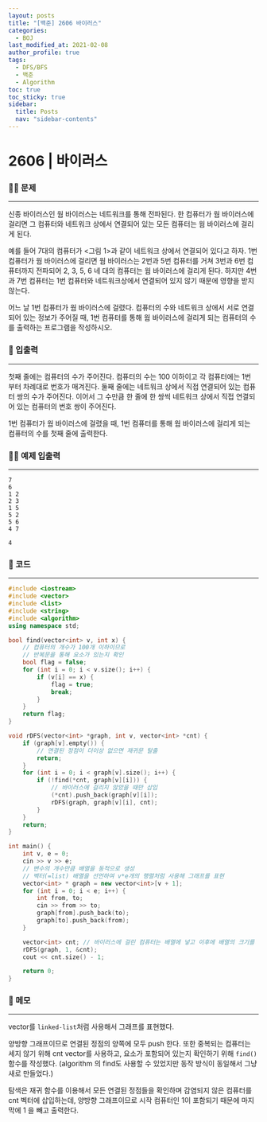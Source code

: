 ```yaml
---
layout: posts
title: "[백준] 2606 바이러스"
categories:
  - BOJ
last_modified_at: 2021-02-08
author_profile: true
tags:
  - DFS/BFS
  - 백준
  - Algorithm
toc: true
toc_sticky: true
sidebar:
  title: Posts
  nav: "sidebar-contents"
---
```


# 2606 | 바이러스


### 🙋‍♀️ 문제

-----

신종 바이러스인 웜 바이러스는 네트워크를 통해 전파된다. 한 컴퓨터가 웜 바이러스에 걸리면 그 컴퓨터와 네트워크 상에서 연결되어 있는 모든 컴퓨터는 웜 바이러스에 걸리게 된다.

예를 들어 7대의 컴퓨터가 <그림 1>과 같이 네트워크 상에서 연결되어 있다고 하자. 1번 컴퓨터가 웜 바이러스에 걸리면 웜 바이러스는 2번과 5번 컴퓨터를 거쳐 3번과 6번 컴퓨터까지 전파되어 2, 3, 5, 6 네 대의 컴퓨터는 웜 바이러스에 걸리게 된다. 하지만 4번과 7번 컴퓨터는 1번 컴퓨터와 네트워크상에서 연결되어 있지 않기 때문에 영향을 받지 않는다.

어느 날 1번 컴퓨터가 웜 바이러스에 걸렸다. 컴퓨터의 수와 네트워크 상에서 서로 연결되어 있는 정보가 주어질 때, 1번 컴퓨터를 통해 웜 바이러스에 걸리게 되는 컴퓨터의 수를 출력하는 프로그램을 작성하시오.

### 🙌 입출력

-----

첫째 줄에는 컴퓨터의 수가 주어진다. 컴퓨터의 수는 100 이하이고 각 컴퓨터에는 1번 부터 차례대로 번호가 매겨진다. 둘째 줄에는 네트워크 상에서 직접 연결되어 있는 컴퓨터 쌍의 수가 주어진다. 이어서 그 수만큼 한 줄에 한 쌍씩 네트워크 상에서 직접 연결되어 있는 컴퓨터의 번호 쌍이 주어진다.

1번 컴퓨터가 웜 바이러스에 걸렸을 때, 1번 컴퓨터를 통해 웜 바이러스에 걸리게 되는 컴퓨터의 수를 첫째 줄에 출력한다.

### 🙋‍♂️ 예제 입출력

-----

```
7
6
1 2
2 3
1 5
5 2
5 6
4 7
```

```
4
```

### 🚀 코드

-----

```c++
#include <iostream>
#include <vector>
#include <list>
#include <string>
#include <algorithm>
using namespace std;

bool find(vector<int> v, int x) {
	// 컴퓨터의 개수가 100개 이하이므로
	// 반복문을 통해 요소가 있는지 확인
	bool flag = false;
	for (int i = 0; i < v.size(); i++) {
		if (v[i] == x) {
			flag = true;
			break;
		}
	}
	return flag;
}

void rDFS(vector<int> *graph, int v, vector<int> *cnt) {
	if (graph[v].empty()) {
		// 연결된 정점이 더이상 없으면 재귀문 탈출
		return;
	}
	for (int i = 0; i < graph[v].size(); i++) {
		if (!find(*cnt, graph[v][i])) {
			// 바이러스에 걸리지 않았을 때만 삽입
			(*cnt).push_back(graph[v][i]);
			rDFS(graph, graph[v][i], cnt);
		}
	}
	return;
}

int main() {
	int v, e = 0;
	cin >> v >> e;
	// 변수의 개수만큼 배열을 동적으로 생성
	// 벡터(=list) 배열을 선언하여 v*e개의 행렬처럼 사용해 그래프를 표현
	vector<int> * graph = new vector<int>[v + 1];
	for (int i = 0; i < e; i++) {
		int from, to;
		cin >> from >> to;
		graph[from].push_back(to);
		graph[to].push_back(from);
	}

	vector<int> cnt; // 바이러스에 걸린 컴퓨터는 배열에 넣고 이후에 배열의 크기를 구한다
	rDFS(graph, 1, &cnt);
	cout << cnt.size() - 1;

	return 0;
}
```

### 🌠 메모

-----

vector를 ```linked-list```처럼 사용해서 그래프를 표현했다.

양방향 그래프이므로 연결된 정점의 양쪽에 모두 push 한다. 또한 중복되는 컴퓨터는 세지 않기 위해 cnt vector를 사용하고, 요소가 포함되어 있는지 확인하기 위해 ```find()``` 함수를 작성했다. (algorithm 의 find도 사용할 수 있었지만 동작 방식이 동일해서 그냥 새로 만들었다.)

탐색은 재귀 함수를 이용해서 모든 연결된 정점들을 확인하며 감염되지 않은 컴퓨터를 cnt 벡터에 삽입하는데, 양방향 그래프이므로 시작 컴퓨터인 1이 포함되기 때문에 마지막에 1 을 빼고 출력한다.
